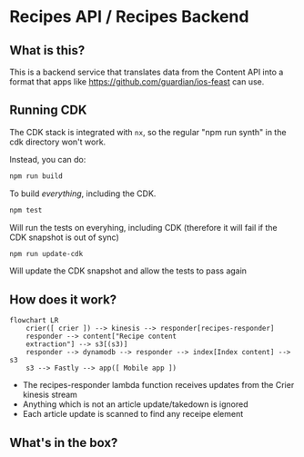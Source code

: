 # Recipes API / Recipes Backend

## What is this?

This is a backend service that translates data from the Content API into a format that apps like 
https://github.com/guardian/ios-feast can use.

## Running CDK

The CDK stack is integrated with `nx`, so the regular "npm run synth" in the cdk directory won't work.

Instead, you can do:

```bash
npm run build
```

To build _everything_, including the CDK.

```bash
npm test
```

Will run the tests on everyhing, including CDK (therefore it will fail if the CDK snapshot is out of sync)

```bash
npm run update-cdk
```

Will update the CDK snapshot and allow the tests to pass again

## How does it work?

```mermaid
flowchart LR
    crier([ crier ]) --> kinesis --> responder[recipes-responder]
    responder --> content["Recipe content
    extraction"] --> s3[(s3)]
    responder --> dynamodb --> responder --> index[Index content] --> s3
    s3 --> Fastly --> app([ Mobile app ])
```
- The recipes-responder lambda function receives updates from the Crier kinesis stream
- Anything which is not an article update/takedown is ignored
- Each article update is scanned to find any receipe element
## What's in the box?
